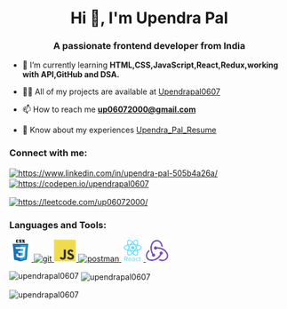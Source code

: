 <h1 align="center">Hi 👋, I'm Upendra Pal</h1>
<h3 align="center">A passionate frontend developer from India</h3>

- 🌱 I’m currently learning **HTML,CSS,JavaScript,React,Redux,working with API,GitHub and DSA.**
- 👨‍💻 All of my projects are available at [Upendrapal0607](https://Upendrapal0607.github.io)
- 📫 How to reach me **up06072000@gmail.com**

- 📄 Know about my experiences [Upendra_Pal_Resume](https://drive.google.com/file/d/1UL5u7efunj8uxtYTD3D5RZ1VnTuOZFwg/view?usp=drive_link)

<h3 align="left">Connect with me:</h3>
<p align="left">
<a href="https://linkedin.com/in/https://www.linkedin.com/in/upendra-pal-505b4a26a/" target="blank"><img align="center" src="https://raw.githubusercontent.com/rahuldkjain/github-profile-readme-generator/master/src/images/icons/Social/linked-in-alt.svg" alt="https://www.linkedin.com/in/upendra-pal-505b4a26a/" height="30" width="40" /></a>
<a href="[https://codepen.io/https://codepen.io/upendrapal0607](https://codesandbox.io/u/up06072000)" target="blank"><img align="center" src="https://raw.githubusercontent.com/rahuldkjain/github-profile-readme-generator/master/src/images/icons/Social/codepen.svg" alt="https://codepen.io/upendrapal0607" height="30" width="40" /></a>

<a href="https://leetcode.com/up06072000/" target="blank"><img align="center" src="https://raw.githubusercontent.com/rahuldkjain/github-profile-readme-generator/master/src/images/icons/Social/leet-code.svg" alt="https://leetcode.com/up06072000/" height="30" width="40" /></a>

</p>

<h3 align="left">Languages and Tools:</h3>
<p align="left"> <a href="https://www.w3schools.com/css/" target="_blank" rel="noreferrer"> <img src="https://raw.githubusercontent.com/devicons/devicon/master/icons/css3/css3-original-wordmark.svg" alt="css3" width="40" height="40"/> </a> <a href="https://git-scm.com/" target="_blank" rel="noreferrer"> <img src="https://www.vectorlogo.zone/logos/git-scm/git-scm-icon.svg" alt="git" width="40" height="40"/> </a> <a href="https://developer.mozilla.org/en-US/docs/Web/JavaScript" target="_blank" rel="noreferrer"> <img src="https://raw.githubusercontent.com/devicons/devicon/master/icons/javascript/javascript-original.svg" alt="javascript" width="40" height="40"/> </a> <a href="https://postman.com" target="_blank" rel="noreferrer"> <img src="https://www.vectorlogo.zone/logos/getpostman/getpostman-icon.svg" alt="postman" width="40" height="40"/> </a> <a href="https://reactjs.org/" target="_blank" rel="noreferrer"> <img src="https://raw.githubusercontent.com/devicons/devicon/master/icons/react/react-original-wordmark.svg" alt="react" width="40" height="40"/> </a> <a href="https://redux.js.org" target="_blank" rel="noreferrer"> <img src="https://raw.githubusercontent.com/devicons/devicon/master/icons/redux/redux-original.svg" alt="redux" width="40" height="40"/> </a> </p>

<p><img align="left" src="https://github-readme-stats.vercel.app/api/top-langs?username=upendrapal0607&show_icons=true&locale=en&layout=compact" alt="upendrapal0607" /></p>

<p>&nbsp;<img align="center" src="https://github-readme-stats.vercel.app/api?username=upendrapal0607&show_icons=true&locale=en" alt="upendrapal0607" /></p>

<p><img align="center" src="https://github-readme-streak-stats.herokuapp.com/?user=upendrapal0607&" alt="upendrapal0607" /></p>
